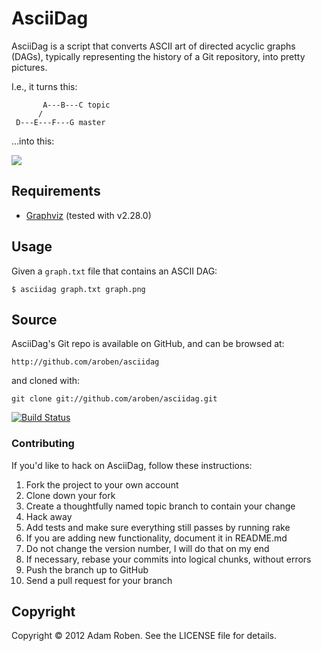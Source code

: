 # AsciiDag

AsciiDag is a script that converts ASCII art of directed acyclic graphs (DAGs), typically representing the history of a Git repository, into pretty pictures.

I.e., it turns this:

```
       A---B---C topic
      /
 D---E---F---G master
```

…into this:

![](http://cl.ly/3Z2S3z1c2T2e1N3j0R14/sample.png)

## Requirements

* [Graphviz](http://www.graphviz.org) (tested with v2.28.0)

## Usage

Given a `graph.txt` file that contains an ASCII DAG:

```
$ asciidag graph.txt graph.png
```

## Source

AsciiDag's Git repo is available on GitHub, and can be browsed at:

```
http://github.com/aroben/asciidag
```

and cloned with:

```
git clone git://github.com/aroben/asciidag.git
```

[![Build Status](https://secure.travis-ci.org/aroben/asciidag.png)](http://travis-ci.org/aroben/asciidag)

### Contributing

If you'd like to hack on AsciiDag, follow these instructions:

1. Fork the project to your own account
2. Clone down your fork
3. Create a thoughtfully named topic branch to contain your change
4. Hack away
5. Add tests and make sure everything still passes by running rake
6. If you are adding new functionality, document it in README.md
7. Do not change the version number, I will do that on my end
8. If necessary, rebase your commits into logical chunks, without errors
9. Push the branch up to GitHub
10. Send a pull request for your branch

## Copyright

Copyright © 2012 Adam Roben. See the LICENSE file for details.
